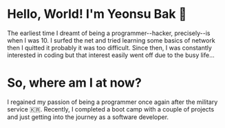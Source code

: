 # Hello, World! I'm Yeonsu Bak 👋
The earliest time I dreamt of being a programmer--hacker, precisely--is when I was 10.
I surfed the net and tried learning some basics of network then I quitted it probably it was too difficult.
Since then, I was constantly interested in coding but that interest easily went off due to the busy life...

# So, where am I at now?
I regained my passion of being a programmer once again after the military service :kr:.
Recently, I completed a boot camp with a couple of projects and just getting into the journey as a software developer.
